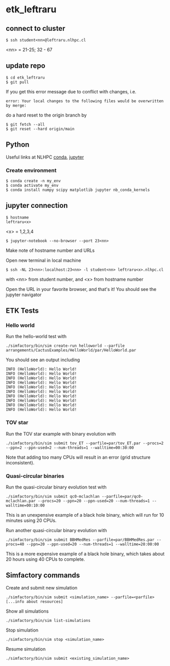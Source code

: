 # etk_leftraru


## connect to cluster

```
$ ssh student<nn>@leftraru.nlhpc.cl
```

\<nn\> = 21-25; 32 - 67

## update repo 

```
$ cd etk_leftraru
$ git pull
```

If you get this error message due to conflict with changes, i.e.

```
error: Your local changes to the following files would be overwritten by merge:
```

do a hard reset to the origin branch by 

```
$ git fetch --all
$ git reset --hard origin/main
```

## Python

Useful links at NLHPC [conda](https://wiki.nlhpc.cl/Uso_de_conda), [jupyter](https://wiki.nlhpc.cl/Jupyter_bajo_Conda)


### Create environment

```
$ conda create -n my_env
$ conda activate my_env
$ conda install numpy scipy matplotlib jupyter nb_conda_kernels
```

## jupyter connection 
```
$ hostname
leftraru<x>
```
\<x\> = 1,2,3,4

```
$ jupyter-notebook --no-browser --port 23<nn>
```
Make note of hostname number and URLs

Open new terminal in local machine
```
$ ssh -NL 23<nn>:localhost:23<nn> -l student<nn> leftraru<x>.nlhpc.cl
```
with \<nn\> from student number, and \<x\> from hostname number

Open the URL in your favorite browser, and that's it! You should see the jupyter navigator

## ETK Tests

### Hello world

Run the hello-world test with 

```
./simfactory/bin/sim create-run helloworld --parfile arrangements/CactusExamples/HelloWorld/par/HelloWorld.par
```

You should see an output including

```
INFO (HelloWorld): Hello World!
INFO (HelloWorld): Hello World!
INFO (HelloWorld): Hello World!
INFO (HelloWorld): Hello World!
INFO (HelloWorld): Hello World!
INFO (HelloWorld): Hello World!
INFO (HelloWorld): Hello World!
INFO (HelloWorld): Hello World!
INFO (HelloWorld): Hello World!
INFO (HelloWorld): Hello World!
```

### TOV star

Run the TOV star example with binary evolution with 

```
./simfactory/bin/sim submit tov_ET --parfile=par/tov_ET.par --procs=2 --ppn=2 --ppn-used=2 --num-threads=1 --walltime=00:30:00
```

Note that adding too many CPUs will result in an error (grid structure inconsistent). 

### Quasi-circular binaries

Run the quasi-circular binary evolution test with 

```
./simfactory/bin/sim submit qc0-mclachlan --parfile=par/qc0-mclachlan.par --procs=20 --ppn=20 --ppn-used=20 --num-threads=1 --walltime=00:10:00
```

This is an unexpensive example of a black hole binary, which will run for 10 minutes using 20 CPUs. 

Run another quasi-circular binary evolution with 

```
./simfactory/bin/sim submit BBHMedRes --parfile=par/BBHMedRes.par --procs=40 --ppn=20 --ppn-used=20 --num-threads=1 --walltime=20:00:00
```

This is a more expensive example of a black hole binary, which takes about 20 hours using 40 CPUs to complete. 

## Simfactory commands

Create and submit new simulation
```
./simfactory/bin/sim submit <simulation_name> --parfile=<parfile> [...info about resources]
```

Show all simulations
```
./simfactory/bin/sim list-simulations
```

Stop simulation 
```
./simfactory/bin/sim stop <simulation_name>
```

Resume simulation
```
./simfactory/bin/sim submit <existing_simulation_name>
```